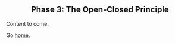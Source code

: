 <h2 align="center">
  Phase 3: The Open-Closed Principle
</h2>

Content to come.

Go [home](https://github.com/pjnalls/ng-solid-design/).
